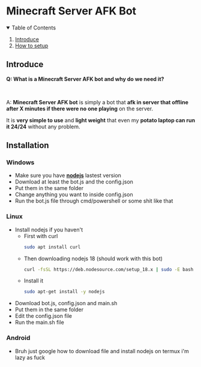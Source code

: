 # Minecraft Server AFK Bot
<!-- Why are you reading those -->
<details open="open">
    <summary>Table of Contents</summary>
    <ol>
        <li><a href="#introduce">Introduce</a></li>
        <li><a href="#installation">How to setup</a></li>
    </ol>
</details>

<!-- Introduce ofc -->
## Introduce
<p><strong>Q: What is a Minecraft Server AFK bot and why do we need it?</strong></p>
<br />
<p>
A: <strong>Minecraft Server AFK bot</strong> is simply a bot that <strong>afk in server that offline after X minutes if there were no one playing</strong> on the server.
</p>
<p>
It is <strong>very simple to use</strong> and <strong>light weight</strong> that even my <strong>potato laptop can run it 24/24</strong> without any problem.
</p>

<!-- seriously why are you reading those -->
## Installation
### Windows
 - Make sure you have <strong>[nodejs](https://nodejs.org/en/)</strong> lastest version
 - Download at least the bot.js and the config.json
 - Put them in the same folder
 - Change anything you want to inside config.json
 - Run the bot.js file through cmd/powershell or some shit like that
### Linux
 - Install nodejs if you haven't
   - First with curl
     ```sh
     sudo apt install curl
     ```
   - Then downloading nodejs 18 (should work with this bot)
     ```sh
     curl -fsSL https://deb.nodesource.com/setup_18.x | sudo -E bash -
     ```
   - Install it
     ```sh
     sudo apt-get install -y nodejs
     ```
 - Download bot.js, config.json and main.sh
 - Put them in the same folder
 - Edit the config.json file
 - Run the main.sh file
### Android
 - Bruh just google how to download file and install nodejs on termux i'm lazy as fuck
